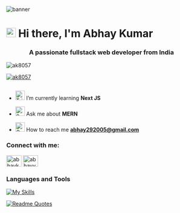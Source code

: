 

<img src='https://user-images.githubusercontent.com/10498744/210012254-234538ff-d198-48aa-8964-37e6fd45d227.gif' alt="banner"></img>


<h1> <img src="https://raw.githubusercontent.com/Tarikul-Islam-Anik/Animated-Fluent-Emojis/master/Emojis/Hand%20gestures/Waving%20Hand.png" alt="Waving Hand" width="25" height="25" /> Hi there, I'm Abhay Kumar</h1>
<h3 align="center">A passionate fullstack web developer from India</h3>



<p align="left"> <img src="https://komarev.com/ghpvc/?username=ak8057&label=Profile%20views&color=0e75b6&style=flat" alt="ak8057" /> </p>

<p align="left"> <a href="https://github.com/ryo-ma/github-profile-trophy"><img src="https://github-profile-trophy.vercel.app/?username=ak8057" alt="ak8057" /></a> </p>

<p align="left"> <a href="https://twitter.com/" target="blank"><img src="https://img.shields.io/twitter/follow/?logo=twitter&style=for-the-badge" alt="" /></a> </p>

- <img src="https://raw.githubusercontent.com/Tarikul-Islam-Anik/Animated-Fluent-Emojis/master/Emojis/Symbols/Triangular%20Flag.png" alt="Triangular Flag" width="25" height="25" /> I’m currently learning **Next JS**

- <img src="https://raw.githubusercontent.com/Tarikul-Islam-Anik/Animated-Fluent-Emojis/master/Emojis/Smilies/Smirking%20Face.png" alt="Smirking Face" width="25" height="25" /> Ask me about **MERN**

- <img src="https://raw.githubusercontent.com/Tarikul-Islam-Anik/Animated-Fluent-Emojis/master/Emojis/Objects/Open%20Mailbox%20with%20Lowered%20Flag.png" alt="Open Mailbox with Lowered Flag" width="25" height="25" /> How to reach me **abhay292005@gmail.com**



<h3 align="left">Connect with me:</h3>
<p align="left">
<a href="https://linkedin.com/in/abhaykr02" target="blank"><img align="center" src="https://raw.githubusercontent.com/rahuldkjain/github-profile-readme-generator/master/src/images/icons/Social/linked-in-alt.svg" alt="abhaykr02" height="30" width="40" /></a>
<a href="https://www.leetcode.com/abhayyk" target="blank"><img align="center" src="https://raw.githubusercontent.com/rahuldkjain/github-profile-readme-generator/master/src/images/icons/Social/leet-code.svg" alt="abhayyk" height="30" width="40" /></a>
</p>
<h3>Languages and Tools</h3>



[![My Skills](https://skillicons.dev/icons?i=js,html,css,bootstrap,c,cpp,discord,eclipse,express,figma,git,github,java,mongodb,mysql,nextjs,nodejs,npm,postman,py,react,tailwind,ubuntu,vite,linux,vscode)](https://skillicons.dev)


[![Readme Quotes](https://quotes-github-readme.vercel.app/api?type=horizontal&theme=dark)](https://github.com/piyushsuthar/github-readme-quotes)
